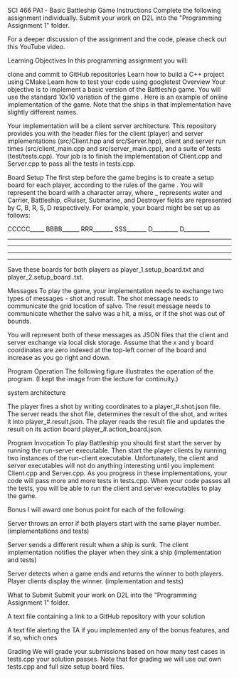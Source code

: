 SCI 466 PA1 - Basic Battleship Game
Instructions
Complete the following assignment individually. Submit your work on D2L into the "Programming Assignment 1" folder.

For a deeper discussion of the assignment and the code, please check out this YouTube video.

Learning Objectives
In this programming assignment you will:

clone and commit to GitHub repositories
Learn how to build a C++ project using CMake
Learn how to test your code using googletest
Overview
Your objective is to implement a basic version of the Battleship game. You will use the standard 10x10 variation of the game . Here is an example of online implementation of the game. Note that the ships in that implementation have slightly different names.

Your implementation will be a client server architecture. This repository provides you with the header files for the client (player) and server implementations (src/Client.hpp and src/Server.hpp), client and server run times (src/client_main.cpp and src/server_main.cpp), and a suite of tests (test/tests.cpp). Your job is to finish the implementation of Client.cpp and Server.cpp to pass all the tests in tests.cpp.

Board Setup
The first step before the game begins is to create a setup board for each player, according to the rules of the game . You will represent the board with a character array, where _ represents water and Carrier, Battleship, cRuiser, Submarine, and Destroyer fields are represented by C, B, R, S, D respectively. For example, your board might be set up as follows:

CCCCC_____
BBBB______
RRR_______
SSS_______
D_________
D_________
__________
__________
__________
__________
Save these boards for both players as player_1.setup_board.txt and player_2.setup_board .txt.

Messages
To play the game, your implementation needs to exchange two types of messages - shot and result. The shot message needs to communicate the grid location of salvo. The result message needs to communicate whether the salvo was a hit, a miss, or if the shot was out of bounds.

You will represent both of these messages as JSON files that the client and server exchange via local disk storage. Assume that the x and y board coordinates are zero indexed at the top-left corner of the board and increase as you go right and down.

Program Operation
The following figure illustrates the operation of the program. (I kept the image from the lecture for continuity.)

system architecture

The player fires a shot by writing coordinates to a player_#.shot.json file. The server reads the shot file, determines the result of the shot, and writes it into player_#.result.json. The player reads the result file and updates the result on its action board player_#.action_board.json.

Program Invocation
To play Battleship you should first start the server by running the run-server executable. Then start the player clients by running two instances of the run-client executable. Unfortunately, the client and server executables will not do anything interesting until you implement Client.cpp and Server.cpp. As you progress in these implementations, your code will pass more and more tests in tests.cpp. When your code passes all the tests, you will be able to run the client and server executables to play the game.

Bonus
I will award one bonus point for each of the following:

Server throws an error if both players start with the same player number. (implementations and tests)

Server sends a different result when a ship is sunk. The client implementation notifies the player when they sink a ship (implementation and tests)

Server detects when a game ends and returns the winner to both players. Player clients display the winner. (implementation and tests)

What to Submit
Submit your work on D2L into the "Programming Assignment 1" folder.

A text file containing a link to a GitHub repository with your solution

A text file alerting the TA if you implemented any of the bonus features, and if so, which ones

Grading
We will grade your submissions based on how many test cases in tests.cpp your solution passes. Note that for grading we will use out own tests.cpp and full size setup board files.
